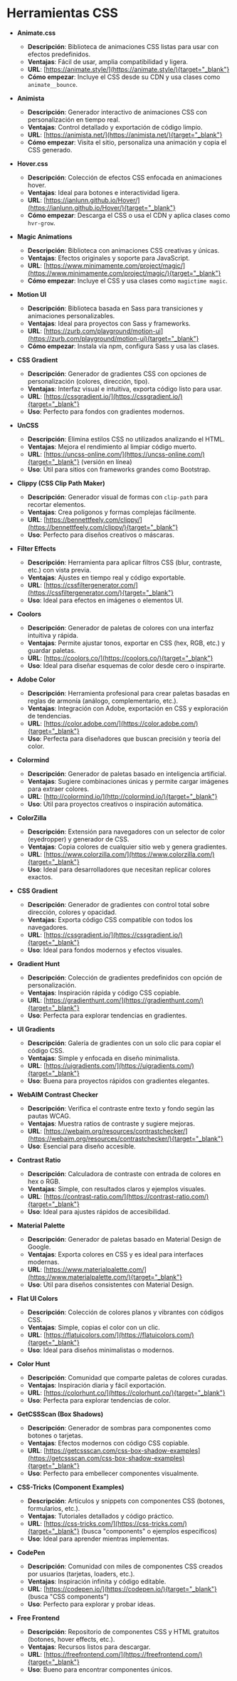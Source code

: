 # Herramientas CSS

- **Animate.css**  
    - **Descripción**: Biblioteca de animaciones CSS listas para usar con efectos predefinidos.  
    - **Ventajas**: Fácil de usar, amplia compatibilidad y ligera.  
    - **URL**: [https://animate.style/](https://animate.style/){target="_blank"}  
    - **Cómo empezar**: Incluye el CSS desde su CDN y usa clases como `animate__bounce`.


-  **Animista**  
    - **Descripción**: Generador interactivo de animaciones CSS con personalización en tiempo real.  
    - **Ventajas**: Control detallado y exportación de código limpio.  
    - **URL**: [https://animista.net/](https://animista.net/){target="_blank"} 
    - **Cómo empezar**: Visita el sitio, personaliza una animación y copia el CSS generado.

- **Hover.css**  
    - **Descripción**: Colección de efectos CSS enfocada en animaciones hover.  
    - **Ventajas**: Ideal para botones e interactividad ligera.  
    - **URL**: [https://ianlunn.github.io/Hover/](https://ianlunn.github.io/Hover/){target="_blank"}   
    - **Cómo empezar**: Descarga el CSS o usa el CDN y aplica clases como `hvr-grow`.

- **Magic Animations**  
    - **Descripción**: Biblioteca con animaciones CSS creativas y únicas.  
    - **Ventajas**: Efectos originales y soporte para JavaScript.  
    - **URL**: [https://www.minimamente.com/project/magic/](https://www.minimamente.com/project/magic/){target="_blank"}   
    - **Cómo empezar**: Incluye el CSS y usa clases como `magictime magic`.

- **Motion UI**  
    - **Descripción**: Biblioteca basada en Sass para transiciones y animaciones personalizables.  
    - **Ventajas**: Ideal para proyectos con Sass y frameworks.  
    - **URL**: [https://zurb.com/playground/motion-ui](https://zurb.com/playground/motion-ui){target="_blank"}   
    - **Cómo empezar**: Instala vía npm, configura Sass y usa las clases.

- **CSS Gradient**  
    - **Descripción**: Generador de gradientes CSS con opciones de personalización (colores, dirección, tipo).  
    - **Ventajas**: Interfaz visual e intuitiva, exporta código listo para usar.  
    - **URL**: [https://cssgradient.io/](https://cssgradient.io/){target="_blank"}   
    - **Uso**: Perfecto para fondos con gradientes modernos.

- **UnCSS**  
    - **Descripción**: Elimina estilos CSS no utilizados analizando el HTML.  
    - **Ventajas**: Mejora el rendimiento al limpiar código muerto.  
    - **URL**: [https://uncss-online.com/](https://uncss-online.com/){target="_blank"}  (versión en línea)  
    - **Uso**: Útil para sitios con frameworks grandes como Bootstrap.

- **Clippy (CSS Clip Path Maker)**  
    - **Descripción**: Generador visual de formas con `clip-path` para recortar elementos.  
    - **Ventajas**: Crea polígonos y formas complejas fácilmente.  
    - **URL**: [https://bennettfeely.com/clippy/](https://bennettfeely.com/clippy/){target="_blank"}   
    - **Uso**: Perfecto para diseños creativos o máscaras.

- **Filter Effects**  
    - **Descripción**: Herramienta para aplicar filtros CSS (blur, contraste, etc.) con vista previa.  
    - **Ventajas**: Ajustes en tiempo real y código exportable.  
    - **URL**: [https://cssfiltergenerator.com/](https://cssfiltergenerator.com/){target="_blank"}   
    - **Uso**: Ideal para efectos en imágenes o elementos UI.

- **Coolors**  
    - **Descripción**: Generador de paletas de colores con una interfaz intuitiva y rápida.  
    - **Ventajas**: Permite ajustar tonos, exportar en CSS (hex, RGB, etc.) y guardar paletas.  
    - **URL**: [https://coolors.co/](https://coolors.co/){target="_blank"}   
    - **Uso**: Ideal para diseñar esquemas de color desde cero o inspirarte.

- **Adobe Color**  
    - **Descripción**: Herramienta profesional para crear paletas basadas en reglas de armonía (análogo, complementario, etc.).  
    - **Ventajas**: Integración con Adobe, exportación en CSS y exploración de tendencias.  
    - **URL**: [https://color.adobe.com/](https://color.adobe.com/){target="_blank"}   
    - **Uso**: Perfecta para diseñadores que buscan precisión y teoría del color.

- **Colormind**  
    - **Descripción**: Generador de paletas basado en inteligencia artificial.  
    - **Ventajas**: Sugiere combinaciones únicas y permite cargar imágenes para extraer colores.  
    - **URL**: [http://colormind.io/](http://colormind.io/){target="_blank"}   
    - **Uso**: Útil para proyectos creativos o inspiración automática.

- **ColorZilla**  
    - **Descripción**: Extensión para navegadores con un selector de color (eyedropper) y generador de CSS.  
    - **Ventajas**: Copia colores de cualquier sitio web y genera gradientes.  
    - **URL**: [https://www.colorzilla.com/](https://www.colorzilla.com/){target="_blank"}   
    - **Uso**: Ideal para desarrolladores que necesitan replicar colores exactos.

- **CSS Gradient**  
    - **Descripción**: Generador de gradientes con control total sobre dirección, colores y opacidad.  
    - **Ventajas**: Exporta código CSS compatible con todos los navegadores.  
    - **URL**: [https://cssgradient.io/](https://cssgradient.io/){target="_blank"}   
    - **Uso**: Ideal para fondos modernos y efectos visuales.

- **Gradient Hunt**  
    - **Descripción**: Colección de gradientes predefinidos con opción de personalización.  
    - **Ventajas**: Inspiración rápida y código CSS copiable.  
    - **URL**: [https://gradienthunt.com/](https://gradienthunt.com/){target="_blank"}   
    - **Uso**: Perfecta para explorar tendencias en gradientes.

- **UI Gradients**  
    - **Descripción**: Galería de gradientes con un solo clic para copiar el código CSS.  
    - **Ventajas**: Simple y enfocada en diseño minimalista.  
    - **URL**: [https://uigradients.com/](https://uigradients.com/){target="_blank"}   
    - **Uso**: Buena para proyectos rápidos con gradientes elegantes.

- **WebAIM Contrast Checker**  
    - **Descripción**: Verifica el contraste entre texto y fondo según las pautas WCAG.  
    - **Ventajas**: Muestra ratios de contraste y sugiere mejoras.  
    - **URL**: [https://webaim.org/resources/contrastchecker/](https://webaim.org/resources/contrastchecker/){target="_blank"}   
    - **Uso**: Esencial para diseño accesible.

- **Contrast Ratio**  
    - **Descripción**: Calculadora de contraste con entrada de colores en hex o RGB.  
    - **Ventajas**: Simple, con resultados claros y ejemplos visuales.  
    - **URL**: [https://contrast-ratio.com/](https://contrast-ratio.com/){target="_blank"}   
    - **Uso**: Ideal para ajustes rápidos de accesibilidad.

- **Material Palette**  
    - **Descripción**: Generador de paletas basado en Material Design de Google.  
    - **Ventajas**: Exporta colores en CSS y es ideal para interfaces modernas.  
    - **URL**: [https://www.materialpalette.com/](https://www.materialpalette.com/){target="_blank"}   
    - **Uso**: Útil para diseños consistentes con Material Design.

- **Flat UI Colors**  
    - **Descripción**: Colección de colores planos y vibrantes con códigos CSS.  
    - **Ventajas**: Simple, copias el color con un clic.  
    - **URL**: [https://flatuicolors.com/](https://flatuicolors.com/){target="_blank"}   
    - **Uso**: Ideal para diseños minimalistas o modernos.

- **Color Hunt**  
    - **Descripción**: Comunidad que comparte paletas de colores curadas.  
    - **Ventajas**: Inspiración diaria y fácil exportación.  
    - **URL**: [https://colorhunt.co/](https://colorhunt.co/){target="_blank"}   
    - **Uso**: Perfecta para explorar tendencias de color.

- **GetCSSScan (Box Shadows)**  
    - **Descripción**: Generador de sombras para componentes como botones o tarjetas.  
    - **Ventajas**: Efectos modernos con código CSS copiable.  
    - **URL**: [https://getcssscan.com/css-box-shadow-examples](https://getcssscan.com/css-box-shadow-examples){target="_blank"}   
    - **Uso**: Perfecto para embellecer componentes visualmente.

- **CSS-Tricks (Component Examples)**  
    - **Descripción**: Artículos y snippets con componentes CSS (botones, formularios, etc.).  
    - **Ventajas**: Tutoriales detallados y código práctico.  
    - **URL**: [https://css-tricks.com/](https://css-tricks.com/){target="_blank"}  (busca "components" o ejemplos específicos)  
    - **Uso**: Ideal para aprender mientras implementas.

- **CodePen**  
    - **Descripción**: Comunidad con miles de componentes CSS creados por usuarios (tarjetas, loaders, etc.).  
    - **Ventajas**: Inspiración infinita y código editable.  
    - **URL**: [https://codepen.io/](https://codepen.io/){target="_blank"}  (busca "CSS components")  
    - **Uso**: Perfecto para explorar y probar ideas.

- **Free Frontend**  
    - **Descripción**: Repositorio de componentes CSS y HTML gratuitos (botones, hover effects, etc.).  
    - **Ventajas**: Recursos listos para descargar.  
    - **URL**: [https://freefrontend.com/](https://freefrontend.com/){target="_blank"}   
    - **Uso**: Bueno para encontrar componentes únicos.

